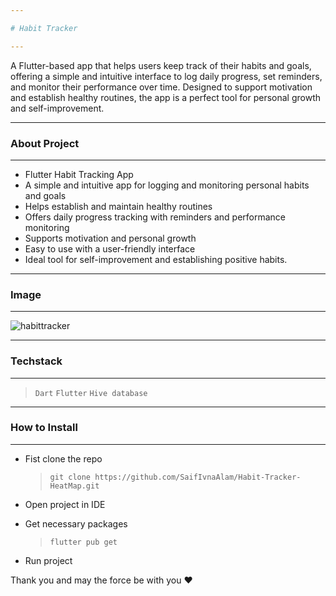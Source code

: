 ```yaml
---

# Habit Tracker

---
```


A Flutter-based app that helps users keep track of their habits and goals, offering a simple and intuitive interface to log daily progress, set reminders, and monitor their performance over time. Designed to support motivation and establish healthy routines, the app is a perfect tool for personal growth and self-improvement.

---

### About Project

---

- Flutter Habit Tracking App
- A simple and intuitive app for logging and monitoring personal habits and goals
- Helps establish and maintain healthy routines
- Offers daily progress tracking with reminders and performance monitoring
- Supports motivation and personal growth
- Easy to use with a user-friendly interface
- Ideal tool for self-improvement and establishing positive habits.

---

### Image

---

![habittracker](https://user-images.githubusercontent.com/73099787/216770428-a914ec8a-a1ef-41c9-aa81-799d0e3b0acc.png)

---

### Techstack

---

> `Dart` 
> `Flutter`
> `Hive database`

---

### How to Install

---

- Fist clone the repo
  > `git clone https://github.com/SaifIvnaAlam/Habit-Tracker-HeatMap.git`
- Open project in IDE

- Get necessary packages
  > `flutter pub get`
- Run project

Thank you and may the force be with you ❤️
